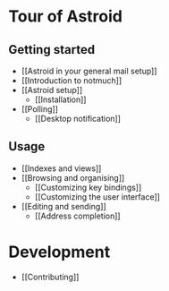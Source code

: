 # Tour of Astroid
## Getting started

* [[Astroid in your general mail setup]]
* [[Introduction to notmuch]]
* [[Astroid setup]]
  + [[Installation]]
* [[Polling]]
  + [[Desktop notification]]

## Usage

* [[Indexes and views]]
* [[Browsing and organising]]
  + [[Customizing key bindings]]
  + [[Customizing the user interface]]
* [[Editing and sending]]
  +  [[Address completion]]



# Development

* [[Contributing]]
